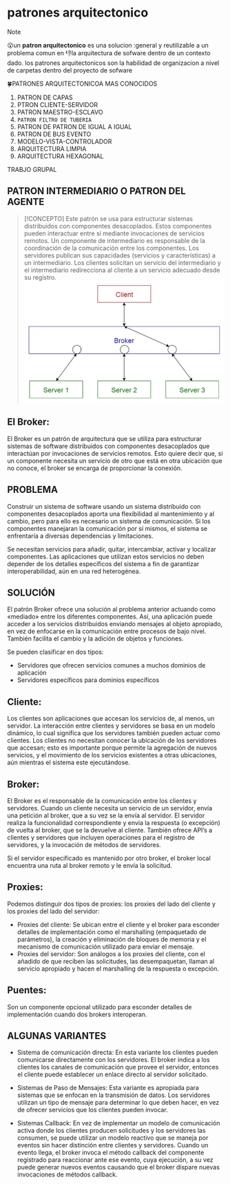 # patrones arquitectonico
> [!NOTE]
> 😮un **patron arquitectonico** es una solucion :general y
reutilizable a un problema comun en 👎la arquitectura de 
sofware dentro de un contexto dado. los patrones
arquitectonicos son la habilidad de 
organizacion a nivel de carpetas 
dentro del proyecto de sofware


🍀PATRONES ARQUITECTONICOA MAS 
CONOCIDOS

1. PATRON DE CAPAS
2. PTRON CLIENTE-SERVIDOR
3. PATRON MAESTRO-ESCLAVO
4. `PATRON FILTRO DE TUBERIA`
5. PATRON DE PATRON DE IGUAL A IGUAL
6. PATRON DE BUS EVENTO
7. MODELO-VISTA-CONTROLADOR
8. ARQUITECTURA LIMPIA
9. ARQUITECTURA HEXAGONAL

  
TRABJO GRUPAL
## PATRON INTERMEDIARIO O PATRON DEL AGENTE
> [!CONCEPTO]
Este patrón se usa para estructurar sistemas distribuidos con componentes desacoplados. Estos componentes pueden interactuar entre sí mediante invocaciones de servicios remotos. Un componente de intermediario es responsable de la coordinación de la comunicación entre los componentes. 
Los servidores publican sus capacidades (servicios y características) a un intermediario. Los clientes solicitan un servicio del intermediario y el intermediario redirecciona al cliente a un servicio adecuado desde su registro.![alt text](image-1.png)

## El Broker:
El Broker es un patrón de arquitectura que se utiliza para estructurar sistemas de software distribuidos con componentes desacoplados que interactúan por invocaciones de servicios remotos. Esto quiere decir que, si un componente necesita un servicio de otro que está en otra ubicación que no conoce, el broker se encarga de proporcionar la conexión.


## PROBLEMA
Construir un sistema de software usando un sistema distribuido con componentes desacoplados aporta una flexibilidad al mantenimiento y al cambio, pero para ello es necesario un sistema de comunicación. Si los componentes manejaran la comunicación por sí mismos, el sistema se enfrentaría a diversas dependencias y limitaciones.

Se necesitan servicios para añadir, quitar, intercambiar, activar y localizar componentes. Las aplicaciones que utilizan estos servicios no deben depender de los detalles específicos del sistema a fin de garantizar interoperabilidad, aún en una red heterogénea.

## SOLUCIÓN
El patrón Broker ofrece una solución al problema anterior actuando como «mediado» entre los diferentes componentes. Así, una aplicación puede acceder a los servicios distribuidos enviando mensajes al objeto apropiado, en vez de enfocarse en la comunicación entre procesos de bajo nivel. También facilita el cambio y la adición de objetos y funciones.


Se pueden clasificar en dos tipos:

- Servidores que ofrecen servicios comunes a muchos dominios de aplicación
- Servidores específicos para dominios específicos
## Cliente:
Los clientes son aplicaciones que accesan los servicios de, al menos, un servidor. La interacción entre clientes y servidores se basa en un modelo dinámico, lo cual significa que los servidores también pueden actuar como clientes. Los clientes no necesitan conocer la ubicación de los servidores que accesan; esto es importante porque permite la agregación de nuevos servicios, y el movimiento de los servicios existentes a otras ubicaciones, aún mientras el sistema este ejecutándose.

## Broker:
El Broker es el responsable de la comunicación entre los clientes y servidores. Cuando un cliente necesita un servicio de un servidor, envía una petición al broker, que a su vez se la envía al servidor. El servidor realiza la funcionalidad correspondiente y envía la respuesta (o excepción) de vuelta al broker, que se la devuelve al cliente. También ofrece API’s a clientes y servidores que incluyen operaciones para el registro de servidores, y la invocación de métodos de servidores.

Si el servidor especificado es mantenido por otro broker, el broker local encuentra una ruta al broker remoto y le envía la solicitud.

## Proxies:
Podemos distinguir dos tipos de proxies: los proxies del lado del cliente y los proxies del lado del servidor:

- Proxies del cliente: Se ubican entre el cliente y el broker para esconder detalles de implementación como el marshalling (empaquetado de parámetros), la creación y eliminación de bloques de memoria y el mecanismo de comunicación utilizado para enviar el mensaje.
- Proxies del servidor: Son análogos a los proxies del cliente, con el añadido de que reciben las solicitudes, las desempaquetan, llaman al servicio apropiado y hacen el marshalling de la respuesta o excepción.
## Puentes:
Son un componente opcional utilizado para esconder detalles de implementación cuando dos brokers interoperan.

## ALGUNAS VARIANTES
- Sistema de comunicación directa:
En esta variante los clientes pueden comunicarse directamente con los servidores. El broker indica a los clientes los canales de comunicación que provee el servidor, entonces el cliente puede establecer un enlace directo al servidor solicitado.

- Sistemas de Paso de Mensajes:
Esta variante es apropiada para sistemas que se enfocan en la transmisión de datos. Los servidores utilizan un tipo de mensaje para determinar lo que deben hacer, en vez de ofrecer servicios que los clientes pueden invocar.

- Sistemas Callback:
En vez de implementar un modelo de comunicación activa donde los clientes producen solicitudes y los servidores las consumen, se puede utilizar un modelo reactivo que se maneja por eventos sin hacer distinción entre clientes y servidores. Cuando un evento llega, el broker invoca el método callback del componente registrado para reaccionar ante ese evento, cuya ejecución, a su vez puede generar nuevos eventos causando que el broker dispare nuevas invocaciones de métodos callback.